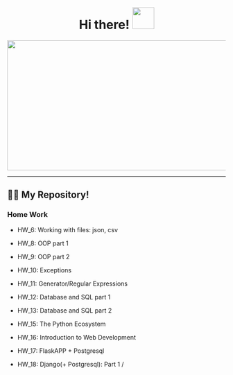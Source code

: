 <h1 align="center">
Hi there!
<img src="https://media.giphy.com/media/gM5qFksULw54NMWyry/giphy.gif" width="50px"/>
</h1>

<div id="header" align="center">
  <img src="https://media.giphy.com/media/RGRR5C5Pa5v0I/giphy.gif" width="1024" height="300"/>
</div>

---

##  :man_technologist: My Repository!
### Home Work

- HW_6: Working with files: json, csv

- HW_8: OOP part 1

- HW_9: OOP part 2

- HW_10: Exceptions

- HW_11: Generator/Regular Expressions

- HW_12: Database and SQL part 1
                          
- HW_13: Database and SQL part 2

- HW_15: The Python Ecosystem

- HW_16: Introduction to Web Development

- HW_17: FlaskAPP + Postgresql

- HW_18: Django(+ Postgresql): Part 1 /
